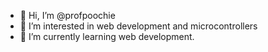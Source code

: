 - 👋 Hi, I’m @profpoochie
- 👀 I’m interested in web development and microcontrollers
- 🌱 I’m currently learning web development.

<!---
profpoochie/profpoochie is a ✨ special ✨ repository because its `README.md` (this file) appears on your GitHub profile.
You can click the Preview link to take a look at your changes.
--->
